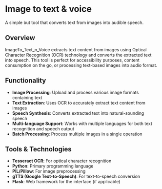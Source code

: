 # Image to text & voice

A simple but tool that converts text from images into audible speech.

## Overview

ImageTo_Text_n_Voice extracts text content from images using Optical Character Recognition (OCR) technology and converts the extracted text into speech. This tool is perfect for accessibility purposes, content consumption on the go, or processing text-based images into audio format.

## Functionality

- **Image Processing**: Upload and process various image formats containing text
- **Text Extraction**: Uses OCR to accurately extract text content from images
- **Speech Synthesis**: Converts extracted text into natural-sounding speech
- **Multi-language Support**: Works with multiple languages for both text recognition and speech output
- **Batch Processing**: Process multiple images in a single operation

## Tools & Technologies

- **Tesseract OCR**: For optical character recognition
- **Python**: Primary programming language
- **PIL/Pillow**: For image preprocessing
- **gTTS (Google Text-to-Speech)**: For text-to-speech conversion
- **Flask**: Web framework for the interface (if applicable)

